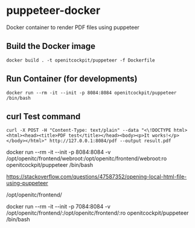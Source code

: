 # puppeteer-docker
Docker container to render PDF files using puppeteer

## Build the Docker image
```
docker build . -t openitcockpit/puppeteer -f Dockerfile
```

## Run Container (for developments)
```
docker run --rm -it --init -p 8084:8084 openitcockpit/puppeteer /bin/bash
```

## curl Test command
```
curl -X POST -H "Content-Type: text/plain" --data "<\!DOCTYPE html><html><head><title>PDF test</title></head><body><p>It works!</p></body></html>" http://127.0.0.1:8084/pdf --output result.pdf
```


docker run --rm -it --init -p 8084:8084 -v /opt/openitc/frontend/webroot:/opt/openitc/frontend/webroot:ro  openitcockpit/puppeteer /bin/bash


https://stackoverflow.com/questions/47587352/opening-local-html-file-using-puppeteer




/opt/openitc/frontend/

docker run --rm -it --init -p 7084:8084 -v /opt/openitc/frontend/:/opt/openitc/frontend/:ro  openitcockpit/puppeteer /bin/bash